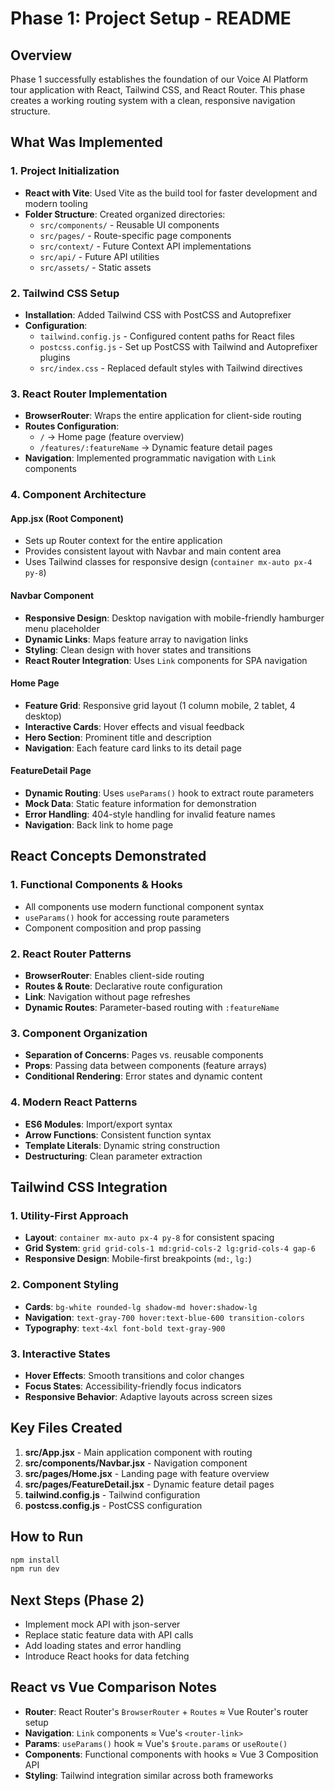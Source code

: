 # Phase 1: Project Setup - README

## Overview

Phase 1 successfully establishes the foundation of our Voice AI Platform tour application with React, Tailwind CSS, and React Router. This phase creates a working routing system with a clean, responsive navigation structure.

## What Was Implemented

### 1. Project Initialization

- **React with Vite**: Used Vite as the build tool for faster development and modern tooling
- **Folder Structure**: Created organized directories:
  - `src/components/` - Reusable UI components
  - `src/pages/` - Route-specific page components
  - `src/context/` - Future Context API implementations
  - `src/api/` - Future API utilities
  - `src/assets/` - Static assets

### 2. Tailwind CSS Setup

- **Installation**: Added Tailwind CSS with PostCSS and Autoprefixer
- **Configuration**:
  - `tailwind.config.js` - Configured content paths for React files
  - `postcss.config.js` - Set up PostCSS with Tailwind and Autoprefixer plugins
  - `src/index.css` - Replaced default styles with Tailwind directives

### 3. React Router Implementation

- **BrowserRouter**: Wraps the entire application for client-side routing
- **Routes Configuration**:
  - `/` → Home page (feature overview)
  - `/features/:featureName` → Dynamic feature detail pages
- **Navigation**: Implemented programmatic navigation with `Link` components

### 4. Component Architecture

#### App.jsx (Root Component)

- Sets up Router context for the entire application
- Provides consistent layout with Navbar and main content area
- Uses Tailwind classes for responsive design (`container mx-auto px-4 py-8`)

#### Navbar Component

- **Responsive Design**: Desktop navigation with mobile-friendly hamburger menu placeholder
- **Dynamic Links**: Maps feature array to navigation links
- **Styling**: Clean design with hover states and transitions
- **React Router Integration**: Uses `Link` components for SPA navigation

#### Home Page

- **Feature Grid**: Responsive grid layout (1 column mobile, 2 tablet, 4 desktop)
- **Interactive Cards**: Hover effects and visual feedback
- **Hero Section**: Prominent title and description
- **Navigation**: Each feature card links to its detail page

#### FeatureDetail Page

- **Dynamic Routing**: Uses `useParams()` hook to extract route parameters
- **Mock Data**: Static feature information for demonstration
- **Error Handling**: 404-style handling for invalid feature names
- **Navigation**: Back link to home page

## React Concepts Demonstrated

### 1. Functional Components & Hooks

- All components use modern functional component syntax
- `useParams()` hook for accessing route parameters
- Component composition and prop passing

### 2. React Router Patterns

- **BrowserRouter**: Enables client-side routing
- **Routes & Route**: Declarative route configuration
- **Link**: Navigation without page refreshes
- **Dynamic Routes**: Parameter-based routing with `:featureName`

### 3. Component Organization

- **Separation of Concerns**: Pages vs. reusable components
- **Props**: Passing data between components (feature arrays)
- **Conditional Rendering**: Error states and dynamic content

### 4. Modern React Patterns

- **ES6 Modules**: Import/export syntax
- **Arrow Functions**: Consistent function syntax
- **Template Literals**: Dynamic string construction
- **Destructuring**: Clean parameter extraction

## Tailwind CSS Integration

### 1. Utility-First Approach

- **Layout**: `container mx-auto px-4 py-8` for consistent spacing
- **Grid System**: `grid grid-cols-1 md:grid-cols-2 lg:grid-cols-4 gap-6`
- **Responsive Design**: Mobile-first breakpoints (`md:`, `lg:`)

### 2. Component Styling

- **Cards**: `bg-white rounded-lg shadow-md hover:shadow-lg`
- **Navigation**: `text-gray-700 hover:text-blue-600 transition-colors`
- **Typography**: `text-4xl font-bold text-gray-900`

### 3. Interactive States

- **Hover Effects**: Smooth transitions and color changes
- **Focus States**: Accessibility-friendly focus indicators
- **Responsive Behavior**: Adaptive layouts across screen sizes

## Key Files Created

1. **src/App.jsx** - Main application component with routing
2. **src/components/Navbar.jsx** - Navigation component
3. **src/pages/Home.jsx** - Landing page with feature overview
4. **src/pages/FeatureDetail.jsx** - Dynamic feature detail pages
5. **tailwind.config.js** - Tailwind configuration
6. **postcss.config.js** - PostCSS configuration

## How to Run

```bash
npm install
npm run dev
```

## Next Steps (Phase 2)

- Implement mock API with json-server
- Replace static feature data with API calls
- Add loading states and error handling
- Introduce React hooks for data fetching

## React vs Vue Comparison Notes

- **Router**: React Router's `BrowserRouter` + `Routes` ≈ Vue Router's router setup
- **Navigation**: `Link` components ≈ Vue's `<router-link>`
- **Params**: `useParams()` hook ≈ Vue's `$route.params` or `useRoute()`
- **Components**: Functional components with hooks ≈ Vue 3 Composition API
- **Styling**: Tailwind integration similar across both frameworks
